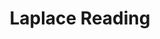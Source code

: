 ---
title: "Laplace Reading"
published: true
morea_id: reading-laplacepdf
morea_summary: "An overview pdf reading of Laplace transform"
morea_url: /EETestsite/morea/topic-laplace/LaplaceTransformReading.pdf
morea_type: reading
morea_labels:
 - PDF
 - 8 pages
---